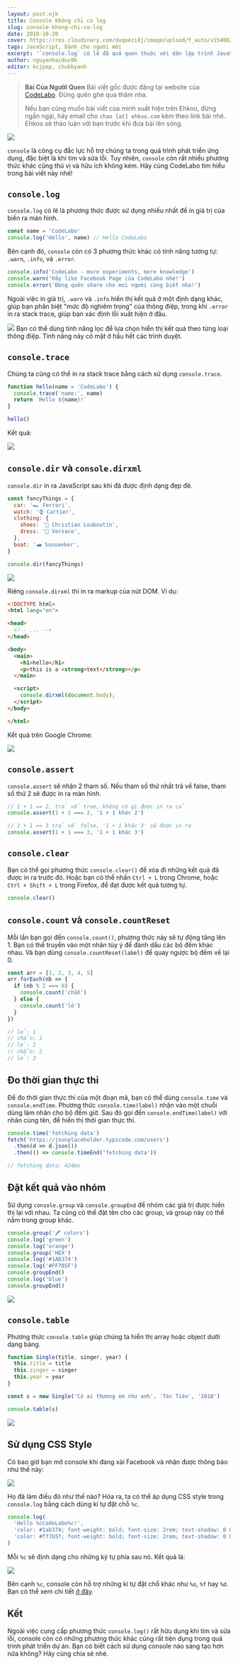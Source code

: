 ```yaml
---
layout: post.njk
title: Console không chỉ có log
slug: console-khong-chi-co-log
date: 2018-10-20
cover: https://res.cloudinary.com/duqeezi8j/image/upload/f_auto/v1540024419/ehkoo/Apty4iQ.png
tags: JavaScript, Dành cho người mới
excerpt: '`console.log` có lẽ đã quá quen thuộc với dân lập trình JavaScript rồi. Nhưng bạn có biết, `console` còn có những phương thức khác cũng rất hữu ích?'
author: nguyenhaiduc06
editor: kcjpop, chubbyanh
---
```


> **Bài Của Người Quen**
> Bài viết gốc được đăng tại website của [CodeLabo](https://nguyenhaiduc06.github.io/2018/09/14/console-khong-chi-co-phuong-thuc-log/). Đừng quên ghé qua thăm nha.
>
> Nếu bạn cũng muốn bài viết của mình xuất hiện trên Ehkoo, đừng ngần ngại, hãy email cho `chao [at] ehkoo.com` kèm theo link bài nhé. Ehkoo sẽ thảo luận với bạn trước khi đưa bài lên sóng.

![](https://res.cloudinary.com/duqeezi8j/image/upload/f_auto/v1540024312/FqFLDaS.png)

`console` là công cụ đắc lực hỗ trợ chúng ta trong quá trình phát triển ứng dụng, đặc biệt là khi tìm và sửa lỗi. Tuy nhiên, `console` còn rất nhiều phương thức khác cũng thú vị và hữu ích không kém. Hãy cùng CodeLabo tìm hiểu trong bài viết này nhé!

## `console.log`

`console.log` có lẽ là phương thức được sử dụng nhiều nhất để in giá trị của biến ra màn hình.

```javascript
const name = 'CodeLabo'
console.log('Hello', name) // Hello CodeLabo
```

Bên cạnh đó, `console` còn có 3 phương thức khác có tính năng tương tự: `.warn`, `.info`, và `.error`.

```javascript
console.info('CodeLabo - more experiments, more knowledge')
console.warn('Hãy like Facebook Page của CodeLabo nhé!')
console.error('Đừng quên share cho mọi người cùng biết nha!')
```

Ngoài việc in giá trị, `.warn` và `.info` hiển thị kết quả ở một định dạng khác, giúp bạn phân biệt "mức độ nghiêm trọng" của thông điệp, trong khi `.error` in ra stack trace, giúp bạn xác định lỗi xuất hiện ở đâu.

![](https://res.cloudinary.com/duqeezi8j/image/upload/f_auto/v1540027894/Peek_2018-10-20_12-30_gztnkd.gif)
Bạn có thể dùng tính năng lọc để lựa chọn hiển thị kết quả theo từng loại thông điệp. Tính năng này có mặt ở hầu hết các trình duyệt.

## `console.trace`

Chúng ta cũng có thể in ra stack trace bằng cách sử dụng `console.trace`.

```javascript
function hello(name = 'CodeLabo') {
  console.trace('name:', name)
  return `Hello ${name}!`
}

hello()
```

Kết quả:

![](https://res.cloudinary.com/duqeezi8j/image/upload/f_auto/bo_1px_solid_rgb:bbbbbb/v1540028454/XORli19_vdnete.png)

## `console.dir` và `console.dirxml`

`console.dir` in ra JavaScript sau khi đã được định dạng đẹp đẽ.

```javascript
const fancyThings = {
  car: '🏎️ Ferrari',
  watch: '⌚ Cartier',
  clothing: {
    shoes: '👠 Christian Louboutin',
    dress: '👗 Versace',
  },
  boat: '🛥️ Sunseeker',
}

console.dir(fancyThings)
```

![](https://res.cloudinary.com/duqeezi8j/image/upload/f_auto/bo_1px_solid_rgb:bbbbbb/v1540133144/ehkoo/consoledir_1819adud.png)

Riêng `console.dirxml` thì in ra markup của nút DOM. Ví dụ:

```html
<!DOCTYPE html>
<html lang="en">

<head>
  <!-- ... -->
</head>

<body>
  <main>
    <h1>hello</h1>
    <p>this is a <strong>text</strong></p>
  </main>

  <script>
    console.dirxml(document.body);
  </script>
</body>

</html>
```

Kết quả trên Google Chrome:

![](https://res.cloudinary.com/duqeezi8j/image/upload/f_auto/bo_1px_solid_rgb:bbbbbb/v1540133549/aaa_pivujw.jpg)

## `console.assert`

`console.assert` sẽ nhận 2 tham số. Nếu tham số thứ nhất trả về false, tham số thứ 2 sẽ được in ra màn hình.

```javascript
// 1 + 1 == 2, trả về true, không có gì được in ra cả
console.assert(1 + 1 === 2, '1 + 1 khác 2')

// 1 + 1 == 3 trả về false, '1 + 1 khác 3' sẽ được in ra
console.assert(1 + 1 === 3, '1 + 1 khác 3')
```

## `console.clear`

Bạn có thể gọi phương thức `console.clear()` để xóa đi những kết quả đã được in ra trước đó. Hoặc bạn có thể nhấn `Ctrl + L` trong Chrome, hoặc `Ctrl + Shift + L` trong Firefox, để đạt được kết quả tương tự.

```javascript
console.clear()
```

## `console.count` và `console.countReset`

Mỗi lần bạn gọi đến `console.count()`, phương thức này sẽ tự động tăng lên 1. Bạn có thể truyền vào một nhãn tùy ý để đánh dấu các bộ đếm khác nhau. Và bạn dùng `console.countReset(label)` để quay ngược bộ đếm về lại 0.

```javascript
const arr = [1, 2, 3, 4, 5]
arr.forEach(nb => {
  if (nb % 2 === 0) {
    console.count('chẵn')
  } else {
    console.count('lẻ')
  }
})

// lẻ: 1
// chẵn: 1
// lẻ: 2
// chẵn: 2
// lẻ: 3
```

## Đo thời gian thực thi

Để đo thời gian thực thi của một đoạn mã, bạn có thể dùng `console.time` và `console.endTime`. Phương thức `console.time(label)` nhận vào một chuỗi dùng làm nhãn cho bộ đếm giờ. Sau đó gọi đến `console.endTime(label)` với nhãn cùng tên, để hiển thị thời gian thực thi.

```javascript
console.time('fetching data')
fetch('https://jsonplaceholder.typicode.com/users')
  .then(d => d.json())
  .then(() => console.timeEnd('fetching data'))

// fetching data: 424ms
```

## Đặt kết quả vào nhóm

Sử dụng `console.group` và `console.groupEnd` để nhóm các giá trị được hiển thị lại với nhau. Ta cũng có thể đặt tên cho các group, và group này có thể nằm trong group khác.

```javascript
console.group('🖍️ colors')
console.log('green')
console.log('orange')
console.group('HEX')
console.log('#1AB374')
console.log('#FF7B5F')
console.groupEnd()
console.log('blue')
console.groupEnd()
```

![](https://res.cloudinary.com/duqeezi8j/image/upload/f_auto/bo_1px_solid_rgb:bbbbbb/v1540029061/Do5qXsB_gr8q9c.png)

## `console.table`

Phương thức `console.table` giúp chúng ta hiển thị array hoặc object dưới dạng bảng.

```javascript
function Single(title, singer, year) {
  this.title = title
  this.singer = singer
  this.year = year
}

const s = new Single('Có ai thương em như anh', 'Tóc Tiên', '2018')

console.table(s)
```

![](https://res.cloudinary.com/duqeezi8j/image/upload/f_auto/bo_1px_solid_rgb:bbbbbb/v1540029213/x19a9s4_mwmtva.png)

## Sử dụng CSS Style

Có bao giờ bạn mở console khi đang xài Facebook và nhận được thông báo như thế này:

![](https://res.cloudinary.com/duqeezi8j/image/upload/f_auto/bo_1px_solid_rgb:bbbbbb/v1540029354/6yVWesk_kvrzvv.jpg)

Họ đã làm điều đó như thế nào? Hóa ra, ta có thể áp dụng CSS style trong `console.log` bằng cách dùng kí tự đặt chỗ `%c`.

```javascript
console.log(
  'Hello %cCodeLabo%c!',
  'color: #1ab374; font-weight: bold; font-size: 2rem; text-shadow: 0 0 5px rgba(0,0,0,0.2);',
  'color: #ff7b5f; font-weight: bold; font-size: 2rem; text-shadow: 0 0 5px rgba(0,0,0,0.2);',
)
```

Mỗi `%c` sẽ định dạng cho những ký tự phía sau nó. Kết quả là:

![](https://res.cloudinary.com/duqeezi8j/image/upload/f_auto/bo_1px_solid_rgb:bbbbbb/v1540029449/omGhYJb_oqwo8z.png)

Bên cạnh `%c`, console còn hỗ trợ những kí tự đặt chỗ khác như `%o`, `%f` hay `%d`. Bạn có thể xem chi tiết [ở đây](https://developer.mozilla.org/en-US/docs/Web/API/console#Using_string_substitutions).

## Kết

Ngoài việc cung cấp phương thức `console.log()` rất hữu dụng khi tìm và sửa lỗi, console còn có những phương thức khác cũng rất tiện dụng trong quá trình phát triển dự án. Bạn có biết cách sử dụng console nào sáng tạo hơn nữa không? Hãy cùng chia sẻ nhé.
